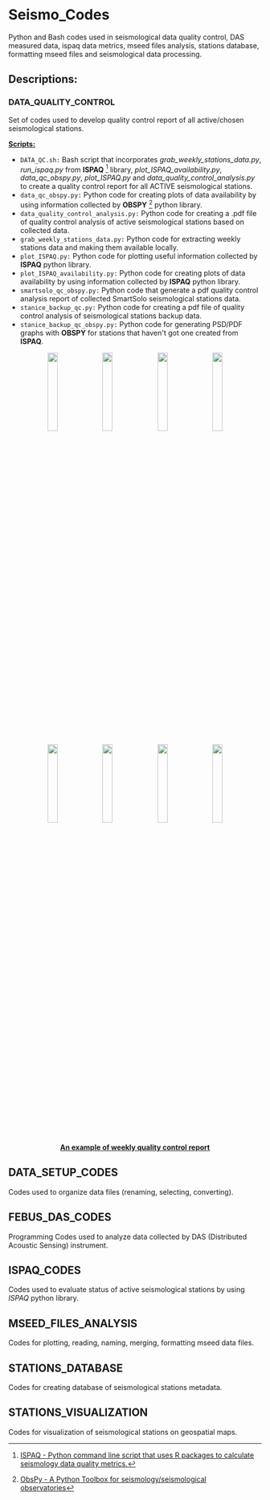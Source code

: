 # Seismo_Codes
Python and Bash codes used in seismological data quality control, DAS measured data, ispaq data metrics, mseed files analysis, stations database, formatting mseed files and seismological data processing.

## Descriptions:

### DATA_QUALITY_CONTROL
  Set of codes used to develop quality control report of all active/chosen seismological stations.  
  
  <ins>**Scripts:**</ins>
  * `DATA_QC.sh:` Bash script that incorporates _grab_weekly_stations_data.py_, _run_ispaq.py_ from **ISPAQ** [^1] library, _plot_ISPAQ_availability.py_, _data_qc_obspy.py_, _plot_ISPAQ.py_ and _data_quality_control_analysis.py_ to create a quality control report for all ACTIVE seismological stations.
  * `data_qc_obspy.py:` Python code for creating plots of data availability by using information collected by **OBSPY** [^2] python library.
  * `data_quality_control_analysis.py:` Python code for creating a .pdf file of quality control analysis of active seismological stations based on collected data.
  * `grab_weekly_stations_data.py:` Python code for extracting weekly stations data and making them available locally.
  * `plot_ISPAQ.py:` Python code for plotting useful information collected by **ISPAQ** python library.
  * `plot_ISPAQ_availability.py:` Python code for creating plots of data availability by using information collected by **ISPAQ** python library.
  * `smartsolo_qc_obspy.py:` Python code that generate a pdf quality control analysis report of collected SmartSolo seismological stations data.
  * `stanice_backup_qc.py:` Python code for creating a pdf file of quality control analysis of seismological stations backup data.
  * `stanice_backup_qc_obspy.py:` Python code for generating PSD/PDF graphs with **OBSPY** for stations that haven't got one created from **ISPAQ**.
<kbd>
  <p align="center">
    <img src="https://github.com/user-attachments/assets/40bf37cb-4ceb-4056-acdd-afd699d5b4d6" width="20%">
    <img src="https://github.com/user-attachments/assets/fb54590e-7b1e-4966-8cd0-02e6796a1d50" width="20%">
    <img src="https://github.com/user-attachments/assets/a1681e60-9037-49a1-b38a-252d6f167197" width="20%">
    <img src="https://github.com/user-attachments/assets/34f8db1d-f26f-41ea-805f-da4a737485d4" width="20%">
    <img src="https://github.com/user-attachments/assets/a1f8350c-e5eb-4438-be28-bba07b01f0dd" width="20%">
    <img src="https://github.com/user-attachments/assets/c8e55808-a028-4dd0-8072-79cb99528326" width="20%">
    <img src="https://github.com/user-attachments/assets/62316ef2-1eda-4b2d-85fb-64c9adfc62a6" width="20%">
    <img src="https://github.com/user-attachments/assets/465c1858-9eea-42e0-aec0-23e0eea5677e" width="20%">
  </p>
</kbd>

  <p align="center">
    <a href="WEEKLY_REPORT_17_3_2025__23_3_2025.pdf"><strong>An example of weekly quality control report</strong></a>
  </p>





## DATA_SETUP_CODES
  Codes used to organize data files (renaming, selecting, converting).


## FEBUS_DAS_CODES
  Programming Codes used to analyze data collected by DAS (Distributed Acoustic Sensing) instrument.


## ISPAQ_CODES
  Codes used to evaluate status of active seismological stations by using _ISPAQ_ python library.


## MSEED_FILES_ANALYSIS
  Codes for plotting, reading, naming, merging, formatting mseed data files.


## STATIONS_DATABASE
  Codes for creating database of seismological stations metadata.


## STATIONS_VISUALIZATION
  Codes for visualization of seismological stations on geospatial maps.




[^1]: [ISPAQ - Python command line script that uses R packages to calculate seismology data quality metrics.](https://github.com/EarthScope/ispaq)
[^2]: [ObsPy - A Python Toolbox for seismology/seismological observatories](https://github.com/obspy/obspy)
